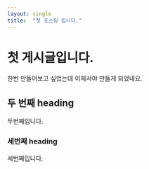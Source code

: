 ```yaml
---
layout: single
title:  "첫 포스팅 입니다."
---
```


# 첫 게시글입니다.
한번 만들어보고 싶었는데 이제서야 만들게 되었네요.

## 두 번째 heading 
두번째입니다.

### 세번째 heading
세번째입니다.

